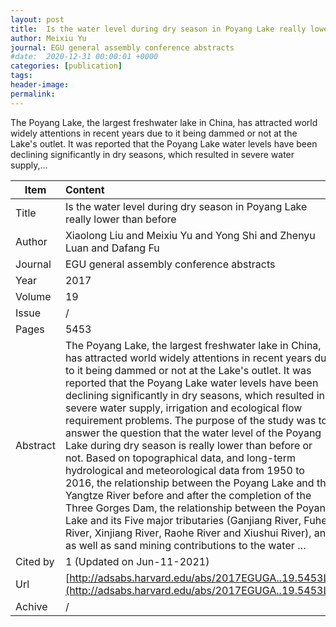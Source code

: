 ```yaml
---
layout: post
title:  Is the water level during dry season in Poyang Lake really lower than before
author: Meixiu Yu
journal: EGU general assembly conference abstracts
#date:  2020-12-31 00:00:01 +0000
categories: [publication]
tags: 
header-image: 
permalink: 
---
```

The Poyang Lake, the largest freshwater lake in China, has attracted world widely attentions in recent years due to it being dammed or not at the Lake's outlet. It was reported that the Poyang Lake water levels have been declining significantly in dry seasons, which resulted in severe water supply,...
<!--the above is the excerpt-->
<!--more-->
<!--the following is the text-->


| Item           | Content    |
| ---------------|:------------|
| Title          | Is the water level during dry season in Poyang Lake really lower than before     |
| Author         | Xiaolong Liu and Meixiu Yu and Yong Shi and Zhenyu Luan and Dafang Fu    |
| Journal        | EGU general assembly conference abstracts   |
| Year           | 2017      |
| Volume         | 19	   |
| Issue          | /	   |
| Pages          | 5453	   |
| Abstract       | The Poyang Lake, the largest freshwater lake in China, has attracted world widely attentions in recent years due to it being dammed or not at the Lake's outlet. It was reported that the Poyang Lake water levels have been declining significantly in dry seasons, which resulted in severe water supply, irrigation and ecological flow requirement problems. The purpose of the study was to answer the question that the water level of the Poyang Lake during dry season is really lower than before or not. Based on topographical data, and long-term hydrological and meteorological data from 1950 to 2016, the relationship between the Poyang Lake and the Yangtze River before and after the completion of the Three Gorges Dam, the relationship between the Poyang Lake and its Five major tributaries (Ganjiang River, Fuhe River, Xinjiang River, Raohe River and Xiushui River), and as well as sand mining contributions to the water …	 |
| Cited by    | 1 (Updated on Jun-11-2021)   |
| Url  					 | [http://adsabs.harvard.edu/abs/2017EGUGA..19.5453L](http://adsabs.harvard.edu/abs/2017EGUGA..19.5453L)		   |
| Achive 	       | /		 |

